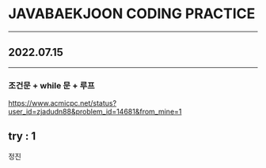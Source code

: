 # JAVABAEKJOON CODING PRACTICE
---
## 2022.07.15
---
### 조건문 + while 문 + 루프

https://www.acmicpc.net/status?user_id=zjadudn88&problem_id=14681&from_mine=1

try : 1
---

정진

